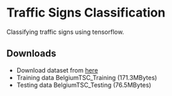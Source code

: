 # Traffic Signs Classification 
Classifying traffic signs using tensorflow.

## Downloads
- Download dataset from [here](http://btsd.ethz.ch/shareddata/)
- Training data BelgiumTSC_Training (171.3MBytes)	
- Testing data BelgiumTSC_Testing (76.5MBytes)
